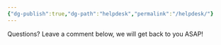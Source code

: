```yaml
---
{"dg-publish":true,"dg-path":"helpdesk","permalink":"/helpdesk/"}
---
```



Questions? Leave a comment below, we will get back to you ASAP!